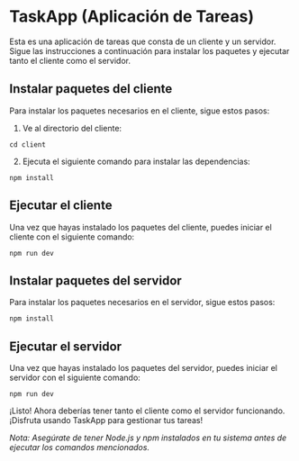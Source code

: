 # TaskApp (Aplicación de Tareas)

Esta es una aplicación de tareas que consta de un cliente y un servidor. Sigue las instrucciones a continuación para instalar los paquetes y ejecutar tanto el cliente como el servidor.

## Instalar paquetes del cliente

Para instalar los paquetes necesarios en el cliente, sigue estos pasos:

1. Ve al directorio del cliente:
```
cd client
```

2. Ejecuta el siguiente comando para instalar las dependencias:
```
npm install
```

## Ejecutar el cliente

Una vez que hayas instalado los paquetes del cliente, puedes iniciar el cliente con el siguiente comando:

```
npm run dev
```

## Instalar paquetes del servidor

Para instalar los paquetes necesarios en el servidor, sigue estos pasos:

```
npm install
```

## Ejecutar el servidor

Una vez que hayas instalado los paquetes del servidor, puedes iniciar el servidor con el siguiente comando:

```
npm run dev
```

¡Listo! Ahora deberías tener tanto el cliente como el servidor funcionando. ¡Disfruta usando TaskApp para gestionar tus tareas!

*Nota: Asegúrate de tener Node.js y npm instalados en tu sistema antes de ejecutar los comandos mencionados.*
